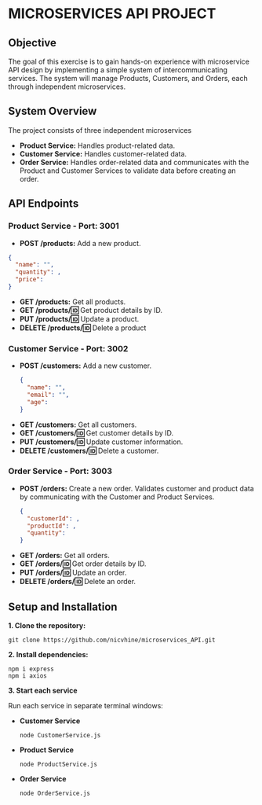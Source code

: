 # MICROSERVICES API PROJECT

## **Objective**

The goal of this exercise is to gain hands-on experience with microservice API design by implementing a simple system of intercommunicating services. The system will manage Products, Customers, and Orders, each through independent microservices.

## **System Overview**

The project consists of three independent microservices
  * **Product Service:** Handles product-related data.
  * **Customer Service:** Handles customer-related data.
  * **Order Service:** Handles order-related data and communicates with the Product and Customer Services to validate data before creating an order.

## **API Endpoints**

### Product Service - Port: 3001
  * **POST /products:** Add a new product.
   ```json
   {
     "name": "",
     "quantity": ,
     "price": 
   }
   ```
  * **GET /products:** Get all products.
  * **GET /products/:id:** Get product details by ID.
  * **PUT /products/:id:** Update a product.
  * **DELETE /products/:id:** Delete a product

### Customer Service - Port: 3002
  * **POST /customers:** Add a new customer.
    ```json
    {
      "name": "",
      "email": "",
      "age": 
    }
    ```
  * **GET /customers:** Get all customers.
  * **GET /customers/:id:** Get customer details by ID.
  * **PUT /customers/:id:** Update customer information.
  * **DELETE /customers/:id:** Delete a customer.

### Order Service - Port: 3003
  * **POST /orders:** Create a new order. Validates customer and product data by communicating with the Customer and Product Services.
    ```json
    {
      "customerId": ,
      "productId": ,
      "quantity": 
    }
    ```
  * **GET /orders:** Get all orders.
  * **GET /orders/:id:** Get order details by ID.
  * **PUT /orders/:id:** Update an order.
  * **DELETE /orders/:id:** Delete an order.
    
## **Setup and Installation**
**1. Clone the repository:**
```
git clone https://github.com/nicvhine/microservices_API.git
```
**2. Install dependencies:**
```
npm i express
npm i axios
```
**3. Start each service**

Run each service in separate terminal windows:
* **Customer Service**
  ```
  node CustomerService.js
  ```
* **Product Service**
  ```
  node ProductService.js
  ```
* **Order Service**
  ```
  node OrderService.js
  ```



